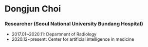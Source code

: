 # Dongjun Choi

### Researcher (Seoul National University Bundang Hospital)

- 2017.01~2020.11: Department of Radiology
- 2020.12~present: Center for artificial intelligence in medicine
